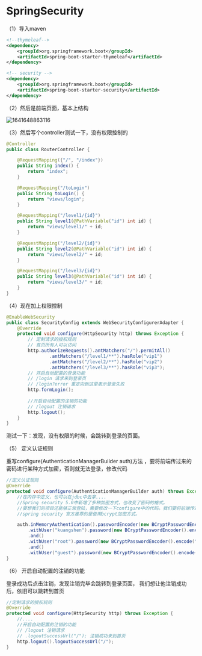 # SpringSecurity



（1）导入maven

```xml
<!--thymeleaf-->
<dependency>
    <groupId>org.springframework.boot</groupId>
    <artifactId>spring-boot-starter-thymeleaf</artifactId>
</dependency>

<!-- security -->
<dependency>
    <groupId>org.springframework.boot</groupId>
    <artifactId>spring-boot-starter-security</artifactId>
</dependency>
```



（2）然后是前端页面，基本上结构

![1641648863116](C:\Users\Administrator\AppData\Roaming\Typora\typora-user-images\1641648863116.png)



（3）然后写个controller测试一下，没有权限控制的

```java
@Controller
public class RouterController {

    @RequestMapping({"/", "/index"})
    public String index() {
        return "index";
    }

    @RequestMapping("/toLogin")
    public String toLogin() {
        return "views/login";
    }

    @RequestMapping("/level1/{id}")
    public String level1(@PathVariable("id") int id) {
        return "views/level1/" + id;
    }

    @RequestMapping("/level2/{id}")
    public String level2(@PathVariable("id") int id) {
        return "views/level2/" + id;
    }

    @RequestMapping("/level3/{id}")
    public String level3(@PathVariable("id") int id) {
        return "views/level3/" + id;
    }
}
```



（4）现在加上权限控制

```java
@EnableWebSecurity
public class SecurityConfig extends WebSecurityConfigurerAdapter {
    @Override
    protected void configure(HttpSecurity http) throws Exception {
        // 定制请求的授权规则
        // 首页所有人可以访问
        http.authorizeRequests().antMatchers("/").permitAll()
                .antMatchers("/level1/**").hasRole("vip1")
                .antMatchers("/level2/**").hasRole("vip2")
                .antMatchers("/level3/**").hasRole("vip3");
        // 开启自动配置的登录功能
        // /login 请求来到登录页
        // /login?error 重定向到这里表示登录失败
        http.formLogin();
        
        //开启自动配置的注销的功能
        // /logout 注销请求
        http.logout();
    }
}
```

 测试一下：发现，没有权限的时候，会跳转到登录的页面。



（5） 定义认证规则

重写configure(AuthenticationManagerBuilder auth)方法 ，要将前端传过来的密码进行某种方式加密，否则就无法登录，修改代码 

```java
//定义认证规则
@Override
protected void configure(AuthenticationManagerBuilder auth) throws Exception {
    //在内存中定义，也可以在jdbc中去拿....
    //Spring security 5.0中新增了多种加密方式，也改变了密码的格式。
    //要想我们的项目还能够正常登陆，需要修改一下configure中的代码。我们要将前端传过来的密码进行某种方式加密
    //spring security 官方推荐的是使用bcrypt加密方式。

    auth.inMemoryAuthentication().passwordEncoder(new BCryptPasswordEncoder())
        .withUser("kuangshen").password(new BCryptPasswordEncoder().encode("123456")).roles("vip2","vip3")
        .and()
        .withUser("root").password(new BCryptPasswordEncoder().encode("123456")).roles("vip1","vip2","vip3")
        .and()
        .withUser("guest").password(new BCryptPasswordEncoder().encode("123456")).roles("vip1");
}
```



（6） 开启自动配置的注销的功能 

登录成功后点击注销，发现注销完毕会跳转到登录页面， 我们想让他注销成功后，依旧可以跳转到首页 

```java
//定制请求的授权规则
@Override
protected void configure(HttpSecurity http) throws Exception {
    //....
    //开启自动配置的注销的功能
    // /logout 注销请求
    // .logoutSuccessUrl("/"); 注销成功来到首页
    http.logout().logoutSuccessUrl("/");
}
```





















